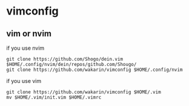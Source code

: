 # vimconfig

## vim or nvim
if you use nvim

```
git clone https://github.com/Shogo/dein.vim $HOME/.config/nvim/dein/repos/github.com/Shougo/
git clone https://github.com/wakarin/vimconfig $HOME/.config/nvim
```

if you use vim

```
git clone https://github.com/wakarin/vimconfig $HOME/.vim
mv $HOME/.vim/init.vim $HOME/.vimrc
```

